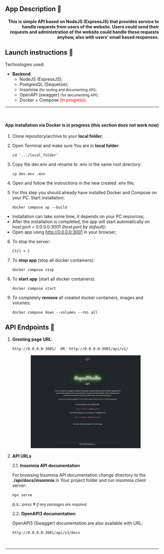 ## App Description &#128196;

#### <div style="text-align: end;">This is simple API based on NodeJS (ExpressJS) that provides service to handle requests from users of the website. Users could send their requests and administration of the website could handle these requests anyhow, also with users' email based responses.</div>

## Launch instructions &#128196;

Technologies used:

- **Backend**:
  - NodeJS (ExpressJS);
  - PostgresQL (Sequelize);
  - Insomnia <span style="font-size: smaller">(for testing and documenting API);</span>
  - OpenAPI (swagger) <span style="font-size: smaller">(for documenting API);</span>
  - Docker + Compose <span style="color: red">(in progress)</span>.

---
<br>

#### App installation via Docker is in progress (this section does not work now)

1. Clone repository/archive to your **local folder**;
2. Open Terminal and make sure You are in **local folder**:

    ```
    cd '.../local_folder'
    ```

3. Copy file dev.env and rename to .env in the same root directory:

    ```
    cp dev.env .env
    ```

4. Open and follow the instructions in the new created .env file;

5. For this step you should already have installed Docker and Compose on your PC. Start installation:

    ```
    docker compose up --build
    ```

- Installation can take some time, it depends on your PC resources;
- After the installation is completed, the app will start automatically on host:port = 0.0.0.0:3001 *(host:port by default)*;
- Open app using <http://0.0.0.0:3001> in your browser;

6. To stop the server:

    ```
    Ctrl + C
    ```

7. To **stop app** (stop all docker containers):

    ```
    docker compose stop
    ```

8. To **start app** (start all docker containers):

    ```
    docker compose start
    ```

9. To completely **remove** all created docker containers, images and volumes:

   ```
   docker compose down --volumes --rmi all
   ```

## API Endpoints &#128196;

1. **Greeting page URL**:

    ```
    http://0.0.0.0:3001/  OR  http://0.0.0.0:3001/api/v1/
    ```

    <div align="center">
    <img src="./screenshots/ScrShot_1.png" width="75%" height="75%" alt='Greeting page of the API.'>
    </div>

2. **API URLs**

    2.1. **Insomnia API documentation**

    For browsing Insomnia API documentation change directory to the **./api/docs/insomnia** in Your project folder and run insomnia client server:

    ```
    npx serve
    ```

    p.s.: <span style="font-size: 12px">*press **Y** if any packages are required.*</span>

    2.2. **OpenAPI3 documentation**:

    OpenAPI3 (Swagger) documentation are also available with URL:

    ```
    http://0.0.0.0:3001/api/v1/docs
    ```

<br>

---

